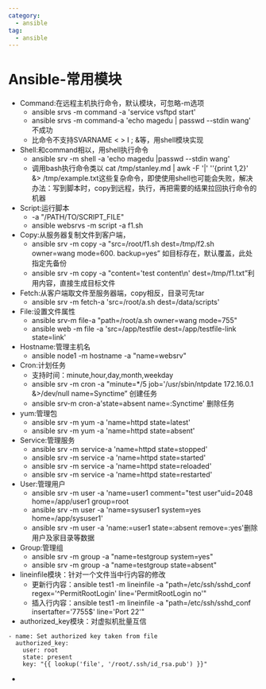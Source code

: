 ```yaml
---
category:
  - ansible
tag:
  - ansible
---
```

# Ansible-常用模块

- Command:在远程主机执行命令，默认模块，可忽略-m选项
  - ansible srvs -m command -a 'service vsftpd start'
  - ansible srvs -m command-a 'echo magedu | passwd --stdin wang' 不成功
  - 比命令不支持SVARNAME   < >  I ; &等，用shell模块实现
- Shell:和command相以，用shell执行命令
  - ansible srv -m shell -a 'echo magedu |passwd --stdin wang'
  - 调用bash执行命令类以 cat  /tmp/stanley.md | awk -F '|'  ''{print $1,$2}'  &> /tmp/example.txt这些复杂命令，即使使用shell也可能会失败，解决办法：写到脚本时，copy到远程，执行，再把需要的结果拉回执行命令的机器
- Script:运行脚本
  - -a  "/PATH/TO/SCRIPT_FILE"
  - ansible websrvs -m script -a  f1.sh
- Copy:从服务器复制文件到客户端，
  - ansible srv  -m copy -a "src=/root/f1.sh dest=/tmp/f2.sh owner=wang mode=600. backup=yes”  如目标存在，默认覆盖，此处指定先备份
  - ansible srv  -m copy  -a "content='test content\n' dest=/tmp/f1.txt”利用内容，直接生成目标文件
- Fetch:从客户端取文件至服务器端，copy相反，目录可先tar
  - ansible srv  -m fetch-a 'src=/root/a.sh dest=/data/scripts'
- File:设置文件属性
  - ansible srv-m file-a "path=/root/a.sh owner=wang mode=755"
  - ansible web -m file -a 'src=/app/testfile dest=/app/testfile-link state=link'
- Hostname:管理主机名
  - ansible node1 -m hostname -a "name=websrv"
- Cron:计划任务
  - 支持时间：minute,hour,day,month,weekday
  - ansible srv -m cron -a "minute=*/5  job='/usr/sbin/ntpdate 172.16.0.1 &>/dev/null name=Synctime” 创建任务
  - ansible srv-m cron-a'state=absent name=:Synctime' 删除任务
- yum:管理包
  - ansible srv  -m yum  -a 'name=httpd state=latest'
  - ansible srv  -m yum -a 'name=httpd state=absent'
- Service:管理服务
  - ansible srv -m service-a 'name=httpd state=stopped'
  - ansible srv -m service -a 'name=httpd state=started'
  - ansible srv -m service -a  'name=httpd state=reloaded'
  - ansible srv -m service -a 'name=httpd state=restarted'
- User:管理用户
  - ansible srv -m user -a 'name=user1 comment="test user"uid=2048 home=/app/user1 group=root
  - ansible srv  -m user -a 'name=sysuser1 system=yes home=/app/sysuser1'
  - ansible srv -m user -a 'name:=user1 state=:absent remove=:yes'删除用户及家目录等数据
- Group:管理组
  - ansible srv -m group -a "name=testgroup system=yes"
  - ansible srv -m group -a "name=testgroup state=absent"
- lineinfile模块：针对一个文件当中行内容的修改
  - 更新行内容：ansible test1  -m lineinfile -a "path=/etc/ssh/sshd_conf regex='^PermitRootLogin' line='PermitRootLogin no'"
  - 插入行内容：ansible test1  -m lineinfile -a "path=/etc/ssh/sshd_conf insertafter='7755$' line='Port 22'"
- authorized_key模块：对虚拟机批量互信

```
- name: Set authorized key taken from file
  authorized_key:
    user: root
    state: present
    key: "{{ lookup('file', '/root/.ssh/id_rsa.pub') }}"
```

- 
